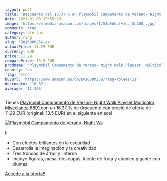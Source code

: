 ```yaml
---
layout: post
title: 'Descuento del 16.37 % en Playmobil Campamento de Verano- Night Wa'
date: 2021-01-08 15:55:28
image: 'https://m.media-amazon.com/images/I/51p5Ahcf+zL._SL200_.jpg'
comments: true
category: ofertas
author: ring
slug: 'B01608M25G-es'
actualPrice: 11.29 EUR
currency: EUR
price: 11.29
comparePrice: 13.5 EUR
prodname: 'Playmobil Campamento de Verano- Night Walk Playset  Multicolor  Miscelanea  6891 '
country: 'es'
flag: '🇪🇸'
buyurl: 'https://www.amazon.es/dp/B01608M25G/?tag=tolees-21'
descuento: '16.37'
average: '11.395'
---
```


Tienes [Playmobil Campamento de Verano- Night Walk Playset  Multicolor  Miscelanea  6891 ](https://www.amazon.es/dp/B01608M25G/?tag=tolees-21) con un 16.37 % de descuento con precio de oferta de 11.29 EUR (original: 13.5 EUR) en el siguiente enlace!

[![Playmobil Campamento de Verano- Night Wa](https://m.media-amazon.com/images/I/51p5Ahcf+zL._SL200_.jpg)](https://www.amazon.es/dp/B01608M25G/?tag=tolees-21)

ℹ️:

- Con efectos brillantes en la oscuridad
- Desarrolla la imaginación y la creatividad
- Tres troncos de árbol y linterna
- Incluye figuras, mesa, dos copas, fuente de fruta y abanico gigante con plumas

[Accede a la oferta!!](https://www.amazon.es/dp/B01608M25G/?tag=tolees-21)
